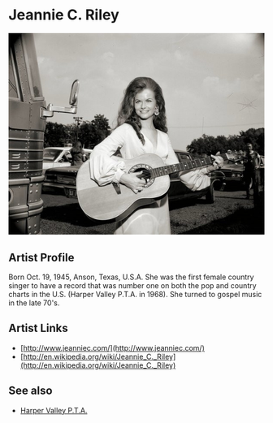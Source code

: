 # Jeannie C. Riley

![](../../assets/artists/Jeannie_C_Riley.png)

## Artist Profile

Born Oct. 19, 1945, Anson, Texas, U.S.A.
She was the first female country singer to have a record that was number one on both the pop and country charts in the U.S. (Harper Valley P.T.A. in 1968). She turned to gospel music in the late 70's.

## Artist Links

- [http://www.jeanniec.com/](http://www.jeanniec.com/)
- [http://en.wikipedia.org/wiki/Jeannie_C._Riley](http://en.wikipedia.org/wiki/Jeannie_C._Riley)


## See also

- [Harper Valley P.T.A.](Harper_Valley_PTA.md)
